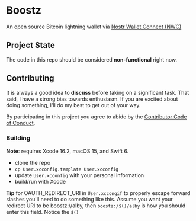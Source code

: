 # Boostz
An open source Bitcoin lightning wallet via [Nostr Wallet Connect (NWC)](https://nwc.dev/)

## Project State

The code in this repo should be considered **non-functional** right now.

## Contributing

It is always a good idea to **discuss** before taking on a significant task. That said, I have a strong bias towards enthusiasm. If you are excited about doing something, I'll do my best to get out of your way.

By participating in this project you agree to abide by the [Contributor Code of Conduct](CODE_OF_CONDUCT.md).

### Building

**Note**: requires Xcode 16.2, macOS 15, and Swift 6.

- clone the repo
- `cp User.xcconfig.template User.xcconfig`
- update `User.xcconfig` with your personal information
- build/run with Xcode

**Tip** for OAUTH_REDIRECT_URI in `User.xccongif` to properly escape forward slashes you'll need to do something like this.
Assume you want your redirect URI to be boostz://alby, then `boostz:/$()/alby` is how you should enter this field. Notice the `$()`
